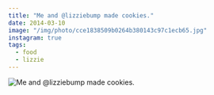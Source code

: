 ```yaml
---
title: "Me and @lizziebump made cookies."
date: 2014-03-10
image: "/img/photo/cce1838509b0264b380143c97c1ecb65.jpg"
instagram: true
tags:
  - food
  - lizzie
---
```


![Me and @lizziebump made cookies.](/img/photo/cce1838509b0264b380143c97c1ecb65.jpg)

